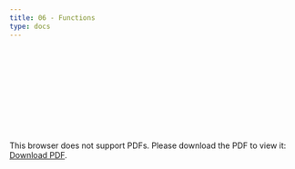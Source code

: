 ```yaml
---
title: 06 - Functions
type: docs
---
```


<object data="/episode06.pdf" type="application/pdf" width="700px" height="700px">
    <embed src="/episode06.pdf">
        <p>This browser does not support PDFs. Please download the PDF to view it: <a href="/episode06.pdf">Download PDF</a>.</p>
    </embed>
</object>

